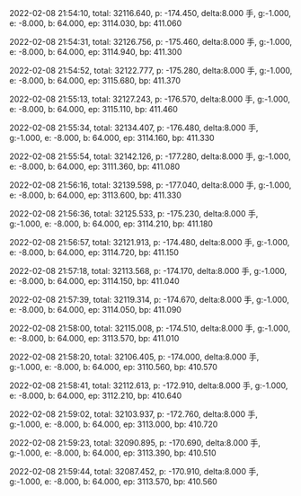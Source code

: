 2022-02-08 21:54:10, total: 32116.640, p: -174.450, delta:8.000 手, g:-1.000, e: -8.000, b: 64.000, ep: 3114.030, bp: 411.060

2022-02-08 21:54:31, total: 32126.756, p: -175.460, delta:8.000 手, g:-1.000, e: -8.000, b: 64.000, ep: 3114.940, bp: 411.300

2022-02-08 21:54:52, total: 32122.777, p: -175.280, delta:8.000 手, g:-1.000, e: -8.000, b: 64.000, ep: 3115.680, bp: 411.370

2022-02-08 21:55:13, total: 32127.243, p: -176.570, delta:8.000 手, g:-1.000, e: -8.000, b: 64.000, ep: 3115.110, bp: 411.460

2022-02-08 21:55:34, total: 32134.407, p: -176.480, delta:8.000 手, g:-1.000, e: -8.000, b: 64.000, ep: 3114.160, bp: 411.330

2022-02-08 21:55:54, total: 32142.126, p: -177.280, delta:8.000 手, g:-1.000, e: -8.000, b: 64.000, ep: 3111.360, bp: 411.080

2022-02-08 21:56:16, total: 32139.598, p: -177.040, delta:8.000 手, g:-1.000, e: -8.000, b: 64.000, ep: 3113.600, bp: 411.330

2022-02-08 21:56:36, total: 32125.533, p: -175.230, delta:8.000 手, g:-1.000, e: -8.000, b: 64.000, ep: 3114.210, bp: 411.180

2022-02-08 21:56:57, total: 32121.913, p: -174.480, delta:8.000 手, g:-1.000, e: -8.000, b: 64.000, ep: 3114.720, bp: 411.150

2022-02-08 21:57:18, total: 32113.568, p: -174.170, delta:8.000 手, g:-1.000, e: -8.000, b: 64.000, ep: 3114.150, bp: 411.040

2022-02-08 21:57:39, total: 32119.314, p: -174.670, delta:8.000 手, g:-1.000, e: -8.000, b: 64.000, ep: 3114.050, bp: 411.090

2022-02-08 21:58:00, total: 32115.008, p: -174.510, delta:8.000 手, g:-1.000, e: -8.000, b: 64.000, ep: 3113.570, bp: 411.010

2022-02-08 21:58:20, total: 32106.405, p: -174.000, delta:8.000 手, g:-1.000, e: -8.000, b: 64.000, ep: 3110.560, bp: 410.570

2022-02-08 21:58:41, total: 32112.613, p: -172.910, delta:8.000 手, g:-1.000, e: -8.000, b: 64.000, ep: 3112.210, bp: 410.640

2022-02-08 21:59:02, total: 32103.937, p: -172.760, delta:8.000 手, g:-1.000, e: -8.000, b: 64.000, ep: 3113.000, bp: 410.720

2022-02-08 21:59:23, total: 32090.895, p: -170.690, delta:8.000 手, g:-1.000, e: -8.000, b: 64.000, ep: 3113.390, bp: 410.510

2022-02-08 21:59:44, total: 32087.452, p: -170.910, delta:8.000 手, g:-1.000, e: -8.000, b: 64.000, ep: 3113.570, bp: 410.560